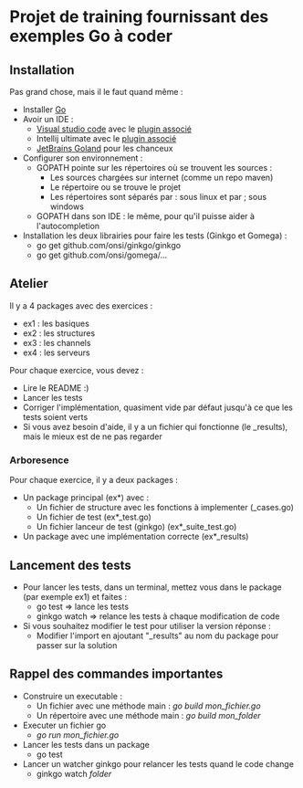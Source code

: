 # Projet de training fournissant des exemples Go à coder

## Installation

Pas grand chose, mais il le faut quand même : 
* Installer [Go](https://golang.org/dl/)
* Avoir un IDE : 
    * [Visual studio code](https://code.visualstudio.com/Download) avec le [plugin associé](https://code.visualstudio.com/docs/languages/go)
    * Intellij ultimate avec le [plugin associé](https://plugins.jetbrains.com/plugin/9568-go)
    * [JetBrains Goland](https://www.jetbrains.com/go/) pour les chanceux
* Configurer son environnement : 
    * GOPATH pointe sur les répertoires où se trouvent les sources : 
        * Les sources chargées sur internet (comme un repo maven)
        * Le répertoire ou se trouve le projet
        * Les répertoires sont séparés par : sous linux et par ; sous windows
    * GOPATH dans son IDE : le même, pour qu'il puisse aider à l'autocompletion
* Installation les deux librairies pour faire les tests (Ginkgo et Gomega) : 
    * go get github.com/onsi/ginkgo/ginkgo
    * go get github.com/onsi/gomega/...

## Atelier

Il y a 4 packages avec des exercices : 
* ex1 : les basiques
* ex2 : les structures
* ex3 : les channels
* ex4 : les serveurs

Pour chaque exercice, vous devez : 
* Lire le README :)
* Lancer les tests
* Corriger l'implémentation, quasiment vide par défaut jusqu'à ce que les tests soient verts
* Si vous avez besoin d'aide, il y a un fichier qui fonctionne (le _results), mais le mieux est de ne pas regarder

### Arboresence

Pour chaque exercice, il y a deux packages : 
* Un package principal (ex*) avec : 
    * Un fichier de structure avec les fonctions à implementer (_cases.go)
    * Un fichier de test (ex*_test.go)
    * Un fichier lanceur de test (ginkgo) (ex*_suite_test.go)
* Un package avec une implémentation correcte (ex*_results)

## Lancement des tests

* Pour lancer les tests, dans un terminal, mettez vous dans le package (par exemple ex1) et faites : 
    * go test => lance les tests
    * ginkgo watch => relance les tests à chaque modification de code
* Si vous souhaitez modifier le test pour utiliser la version réponse : 
    * Modifier l'import en ajoutant "_results" au nom du package pour passer sur la solution

## Rappel des commandes importantes

* Construire un executable : 
    * Un fichier avec une méthode main : _go build mon_fichier.go_
    * Un répertoire avec une méthode main : _go build mon_folder_
* Executer un fichier go
    * _go run mon_fichier.go_
* Lancer les tests dans un package
    * go test
* Lancer un watcher ginkgo pour relancer les tests quand le code change
    * ginkgo watch _folder_